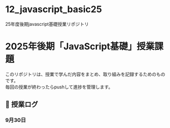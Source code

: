 # 12_javascript_basic25
25年度後期javascript基礎授業リポジトリ

# 2025年後期「JavaScript基礎」授業課題

このリポジトリは、授業で学んだ内容をまとめ、取り組みを記録するためのものです。  
毎回の授業が終わったらpushして進捗を管理します。

## 📆 授業ログ

### 9月30日
